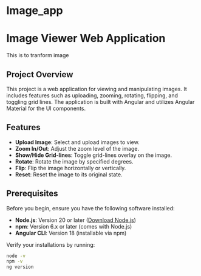 # Image_app
# Image Viewer Web Application
This is to tranform image

## Project Overview

This project is a web application for viewing and manipulating images. It includes features such as uploading, zooming, rotating, flipping, and toggling grid lines. The application is built with Angular and utilizes Angular Material for the UI components.

## Features

- **Upload Image**: Select and upload images to view.
- **Zoom In/Out**: Adjust the zoom level of the image.
- **Show/Hide Grid-lines**: Toggle grid-lines overlay on the image.
- **Rotate**: Rotate the image by specified degrees.
- **Flip**: Flip the image horizontally or vertically.
- **Reset**: Reset the image to its original state.

## Prerequisites

Before you begin, ensure you have the following software installed:

- **Node.js**: Version 20 or later ([Download Node.js](https://nodejs.org/))
- **npm**: Version 6.x or later (comes with Node.js)
- **Angular CLI**: Version 18 (installable via npm)

Verify your installations by running:

```sh
node -v
npm -v
ng version

